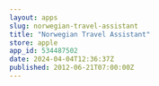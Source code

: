 ```yaml
---
layout: apps
slug: norwegian-travel-assistant
title: "Norwegian Travel Assistant"
store: apple
app_id: 534487502
date: 2024-04-04T12:36:37Z
published: 2012-06-21T07:00:00Z
---
```

